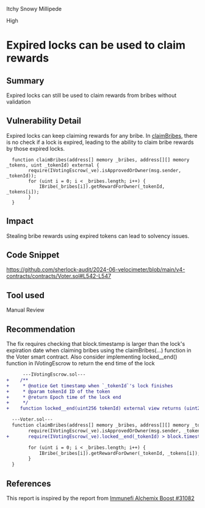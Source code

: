 Itchy Snowy Millipede

High

# Expired locks can be used to claim rewards

## Summary
Expired locks can still be used to claim rewards from bribes without validation

## Vulnerability Detail
Expired locks can keep claiming rewards for any bribe. In [claimBribes](https://github.com/sherlock-audit/2024-06-velocimeter/blob/main/v4-contracts/contracts/Voter.sol#L542-L547), there is no check if a lock is expired, leading to the ability to claim bribe rewards by those expired locks. 
```solidity
  function claimBribes(address[] memory _bribes, address[][] memory _tokens, uint _tokenId) external {
        require(IVotingEscrow(_ve).isApprovedOrOwner(msg.sender, _tokenId));
        for (uint i = 0; i < _bribes.length; i++) {
            IBribe(_bribes[i]).getRewardForOwner(_tokenId, _tokens[i]);
        }
  }
```

## Impact
Stealing bribe rewards using expired tokens can lead to solvency issues.

## Code Snippet
https://github.com/sherlock-audit/2024-06-velocimeter/blob/main/v4-contracts/contracts/Voter.sol#L542-L547

## Tool used

Manual Review

## Recommendation
The fix requires checking that block.timestamp is larger than the lock's expiration date when claiming bribes using the claimBribes(...) function in the Voter smart contract. Also consider implementing locked__end() function in IVotingEscrow to return the end time of the lock

```diff
      ---IVotingEscrow.sol---
+    /**
+     * @notice Get timestamp when `_tokenId`'s lock finishes
+     * @param tokenId ID of the token
+     * @return Epoch time of the lock end
+     */
+    function locked__end(uint256 tokenId) external view returns (uint256);
```

```diff
  ---Voter.sol---
  function claimBribes(address[] memory _bribes, address[][] memory _tokens, uint _tokenId) external {
        require(IVotingEscrow(_ve).isApprovedOrOwner(msg.sender, _tokenId));
+       require(IVotingEscrow(_ve).locked__end(_tokenId) > block.timestamp, "token expired");

        for (uint i = 0; i < _bribes.length; i++) {
            IBribe(_bribes[i]).getRewardForOwner(_tokenId, _tokens[i]);
        }
  }
```

## References
This report is inspired by the report from [Immunefi Alchemix Boost #31082](https://github.com/immunefi-team/Bounty_Boosts/blob/main/Alchemix/Report%2031082.md)
